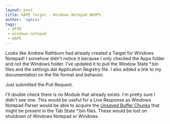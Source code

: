 ```yaml
---
layout: post
title: KAPE Target - Windows Notepad WOOPS
author: 'ogmini'
tags:
 - DFIR
 - windows-notepad
 - KAPE
---
```


Looks like Andrew Rathburn had already created a Target for Windows Notepad! I somehow didn't notice it because I only checked the Apps folder and not the Windows folder. I've updated it to pull the Window State *.bin files and the settings.dat Application Registry file. I also added a link to my documentation on the file format and behavior.

Just submitted the Pull Request. 

I'll double check there is no Module that already exists. I'm pretty sure I didn't see one. This would be useful for a Live Response as Windows Notepad Parser would be able to acquire the [Unsaved Buffer Chunks](https://github.com/ogmini/Notepad-State-Library?tab=readme-ov-file#unsaved-buffer-chunk) that might be present in the Tab State *.bin files. These would be lost on shutdown of Windows Notepad or Windows.
